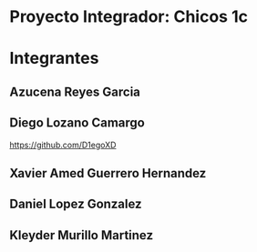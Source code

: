 # Proyecto Integrador: Chicos 1c 

# Integrantes 

## Azucena Reyes Garcia 

## Diego Lozano Camargo

https://github.com/D1egoXD

## Xavier Amed Guerrero Hernandez 

## Daniel Lopez Gonzalez 

## Kleyder Murillo Martinez 

